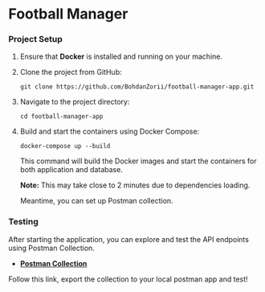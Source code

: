 # Football Manager

### Project Setup
1. Ensure that **Docker** is installed and running on your machine.
2. Clone the project from GitHub:
   ```
   git clone https://github.com/BohdanZorii/football-manager-app.git
   ```
3. Navigate to the project directory:
   ```
   cd football-manager-app
   ```
4. Build and start the containers using Docker Compose:
   ```
   docker-compose up --build
   ```
   This command will build the Docker images and start the containers for both application and database.


   **Note:**  This may take close to 2 minutes due to dependencies loading.


   Meantime, you can set up Postman collection.

### Testing
After starting the application, you can explore and test the API endpoints using Postman Collection.

- **[Postman Collection](https://www.postman.com/okrepair-team/personal-workspace/collection/z8zurhz/football-manager?action=share&creator=28808144)**

Follow this link, export the collection to your local postman app and test!